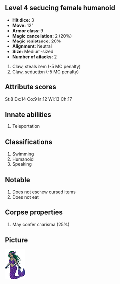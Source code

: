 ## Level 4 seducing female humanoid

- **Hit dice:** 3
- **Move:** 12"
- **Armor class:** 9
- **Magic cancellation:** 2 (20%)
- **Magic resistance:** 20%
- **Alignment:** Neutral
- **Size:** Medium-sized
- **Number of attacks:** 2
1. Claw, steals item (-5 MC penalty)
2. Claw, seduction (-5 MC penalty)

## Attribute scores

St:8 Dx:14 Co:9 In:12 Wi:13 Ch:17

## Innate abilities

1. Teleportation

## Classifications

1. Swimming
2. Humanoid
3. Speaking

## Notable

1. Does not eschew cursed items
2. Does not eat

## Corpse properties

1. May confer charisma (25%)

## Picture

![Water nymph](https://github.com/hyvanmielenpelit/GnollHackTileSet/blob/main/Monsters/water_nymph/water_nymph.png?raw=true)
